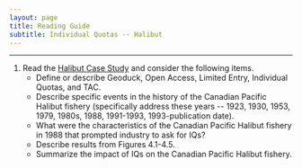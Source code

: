 ```yaml
---
layout: page
title: Reading Guide
subtitle: Individual Quotas -- Halibut
---
```


----

1. Read the [Halibut Case Study](IQ_Halibut.pdf) and consider the following items.
    * Define or describe Geoduck, Open Access, Limited Entry, Individual Quotas, and TAC.
    * Describe specific events in the history of the Canadian Pacific Halibut fishery (specifically address these years -- 1923, 1930, 1953, 1979, 1980s, 1988, 1991-1993, 1993-publication date).
    * What were the characteristics of the Canadian Pacific Halibut fishery in 1988 that prompted industry to ask for IQs?
    * Describe results from Figures 4.1-4.5.
    * Summarize the impact of IQs on the Canadian Pacific Halibut fishery.

